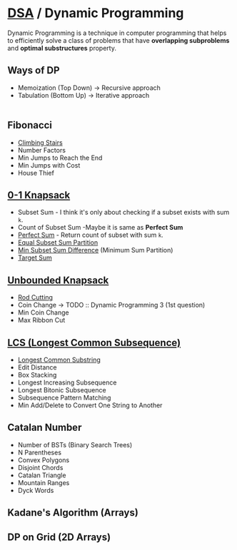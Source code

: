 # [DSA](../README.md) / Dynamic Programming

Dynamic Programming is a technique in computer programming that helps to efficiently solve a class of problems that have <b>overlapping subproblems</b> and <b>optimal substructures</b> property.

## Ways of DP

-   Memoization (Top Down) -> Recursive approach
-   Tabulation (Bottom Up) -> Iterative approach
    <br><br>

## Fibonacci

-   [Climbing Stairs](climbingStairs.md)
-   Number Factors
-   Min Jumps to Reach the End
-   Min Jumps with Cost
-   House Thief

## [0-1 Knapsack](knapsack.md)

-   Subset Sum - I think it's only about checking if a subset exists with sum `k`.
-   Count of Subset Sum -Maybe it is same as <b>Perfect Sum</b>
-   [Perfect Sum](./perfectSum.md) - Return count of subset with sum `k`.
-   [Equal Subset Sum Partition](./equalSumPartition.md)
-   [Min Subset Sum Difference](./minimumSumPartition.md) (Minimum Sum Partition)
-   [Target Sum](targetSum.md)

## [Unbounded Knapsack](unboundedKnapsack.md)

-   [Rod Cutting](rodCutting.md)
-   Coin Change -> TODO :: Dynamic Programming 3 (1st question)
-   Min Coin Change
-   Max Ribbon Cut

## [LCS (Longest Common Subsequence)](lcs.md)

-   [Longest Common Substring](longestCommonSubstring.md)
-   Edit Distance
-   Box Stacking
-   Longest Increasing Subsequence
-   Longest Bitonic Subsequence
-   Subsequence Pattern Matching
-   Min Add/Delete to Convert One String to Another

## Catalan Number

-   Number of BSTs (Binary Search Trees)
-   N Parentheses
-   Convex Polygons
-   Disjoint Chords
-   Catalan Triangle
-   Mountain Ranges
-   Dyck Words

## Kadane's Algorithm (Arrays)

## DP on Grid (2D Arrays)
